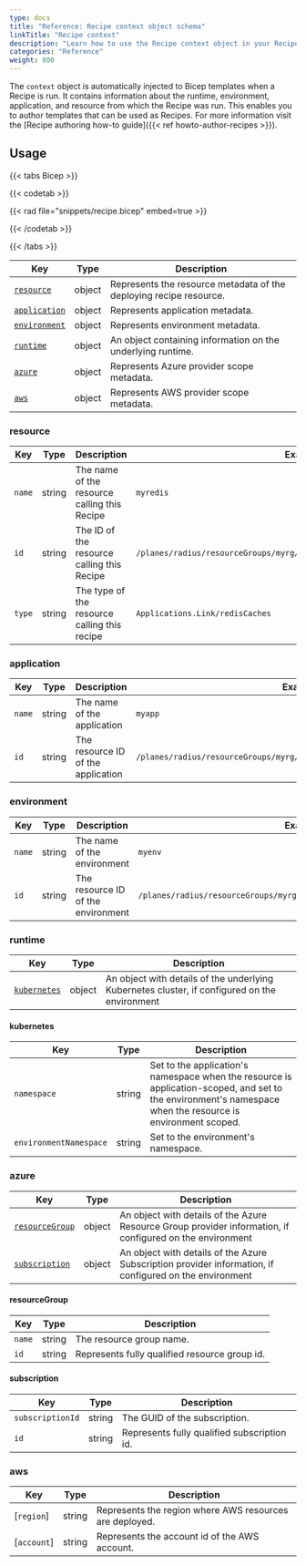 ```yaml
---
type: docs
title: "Reference: Recipe context object schema"
linkTitle: "Recipe context"
description: "Learn how to use the Recipe context object in your Recipe templates"
categories: "Reference"
weight: 800
---
```


The `context` object is automatically injected to Bicep templates when a Recipe is run. It contains information about the runtime, environment, application, and resource from which the Recipe was run. This enables you to author templates that can be used as Recipes. For more information visit the [Recipe authoring how-to guide]({{< ref howto-author-recipes >}}).

## Usage

{{< tabs Bicep >}}

{{< codetab >}}

{{< rad file="snippets/recipe.bicep" embed=true >}}

{{< /codetab >}}

{{< /tabs >}}

| Key | Type | Description |
|-----|------|-------------|
| [`resource`](#resource) | object | Represents the resource metadata of the deploying recipe resource.
| [`application`](#application) | object | Represents application metadata.
| [`environment`](#environment) | object | Represents environment metadata.
| [`runtime`](#runtime)	| object | An object containing information on the underlying runtime. 
| [`azure`](#azure) | object | Represents Azure provider scope metadata.
| [`aws`](#aws) | object | Represents AWS provider scope metadata.

### resource

| Key | Type | Description | Example |
|-----|------|-------------|---------|
| `name` | string | The name of the resource calling this Recipe | `myredis`
| `id` | string | The ID of the resource calling this Recipe | `/planes/radius/resourceGroups/myrg/Applications.Link/redisCaches/myredis`
| `type` | string | The type of the resource calling this recipe | `Applications.Link/redisCaches`

### application

| Key | Type | Description | Example |
|-----|------|-------------|---------|
| `name` | string | The name of the application | `myapp`
| `id` | string | The resource ID of the application | `/planes/radius/resourceGroups/myrg/Applications.Core/applications/myapp`

### environment

| Key | Type | Description | Example |
|-----|------|-------------|---------|
| `name` | string | The name of the environment | `myenv`
| `id` | string | The resource ID of the environment | `/planes/radius/resourceGroups/myrg/Applications.Core/environments/myenv`

### runtime

| Key | Type | Description |
|-----|------|-------------|
| [`kubernetes`](#kubernetes) | object | An object with details of the underlying Kubernetes cluster, if configured on the environment

#### kubernetes

| Key | Type | Description |
|-----|------|-------------|
| `namespace` | string | Set to the application's namespace when the resource is application-scoped, and set to the environment's namespace when the resource is environment scoped.
| `environmentNamespace` | string | Set to the environment's namespace.

### azure

| Key | Type | Description |
|-----|------|-------------|
| [`resourceGroup`](#resourceGroup) | object | An object with details of the Azure Resource Group provider information, if configured on the environment
| [`subscription`](#subscription) | object | An object with details of the Azure Subscription provider information, if configured on the environment

#### resourceGroup

| Key | Type | Description |
|-----|------|-------------|
| `name` | string | The resource group name.
| `id` | string | Represents fully qualified resource group id.

#### subscription

| Key | Type | Description |
|-----|------|-------------|
| `subscriptionId` | string | The GUID of the subscription.
| `id` | string | Represents fully qualified subscription id.

### aws

| Key | Type | Description |
|-----|------|-------------|
| [`region`] | string | Represents the region where AWS resources are deployed.
| [`account`] | string | Represents the account id of the AWS account.
